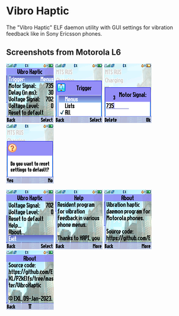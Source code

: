 Vibro Haptic
============

The "Vibro Haptic" ELF daemon utility with GUI settings for vibration feedback like in Sony Ericsson phones.

## Screenshots from Motorola L6

![Screenshot 1 of Vibro Haptic from Motorola L6](../images/Screenshot_VibroHaptic_L6_1.png) ![Screenshot 2 of Vibro Haptic from Motorola L6](../images/Screenshot_VibroHaptic_L6_2.png) ![Screenshot 3 of Vibro Haptic from Motorola L6](../images/Screenshot_VibroHaptic_L6_3.png) ![Screenshot 4 of Vibro Haptic from Motorola L6](../images/Screenshot_VibroHaptic_L6_4.png)

![Screenshot 5 of Vibro Haptic from Motorola L6](../images/Screenshot_VibroHaptic_L6_5.png) ![Screenshot 6 of Vibro Haptic from Motorola L6](../images/Screenshot_VibroHaptic_L6_6.png) ![Screenshot 7 of Vibro Haptic from Motorola L6](../images/Screenshot_VibroHaptic_L6_7.png) ![Screenshot 8 of Vibro Haptic from Motorola L6](../images/Screenshot_VibroHaptic_L6_8.png)

